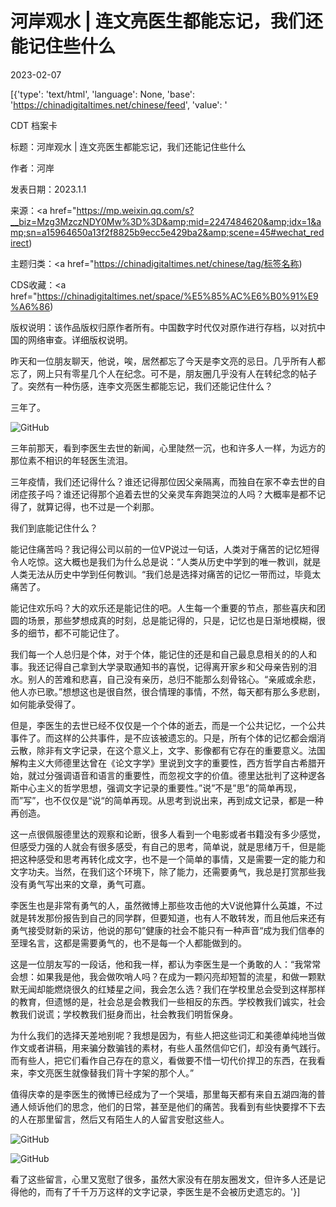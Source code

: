 # 河岸观水 | 连文亮医生都能忘记，我们还能记住些什么

2023-02-07

[{'type': 'text/html', 'language': None, 'base': 'https://chinadigitaltimes.net/chinese/feed', 'value': '

CDT 档案卡

标题：河岸观水 | 连文亮医生都能忘记，我们还能记住些什么

作者：河岸

发表日期：2023.1.1

来源：<a href="https://mp.weixin.qq.com/s?__biz=Mzg3MzczNDY0Mw%3D%3D&amp;mid=2247484620&amp;idx=1&amp;sn=a15964650a13f2f8825b9ecc5e429ba2&amp;scene=45#wechat_redirect)

主题归类：<a href="https://chinadigitaltimes.net/chinese/tag/标签名称)

CDS收藏：<a href="https://chinadigitaltimes.net/space/%E5%85%AC%E6%B0%91%E9%A6%86)

版权说明：该作品版权归原作者所有。中国数字时代仅对原作进行存档，以对抗中国的网络审查。详细版权说明。





昨天和一位朋友聊天，他说，唉，居然都忘了今天是李文亮的忌日。几乎所有人都忘了，网上只有零星几个人在纪念。可不是，朋友圈几乎没有人在转纪念的帖子了。突然有一种伤感，连李文亮医生都能忘记，我们还能记住什么？

三年了。

![GitHub](https://chinadigitaltimes.net/chinese/files/2023/02/post-692749-63e276ca536d3.)

三年前那天，看到李医生去世的新闻，心里陡然一沉，也和许多人一样，为远方的那位素不相识的年轻医生流泪。

三年疫情，我们还记得什么？谁还记得那位因父亲隔离，而独自在家不幸去世的自闭症孩子吗？谁还记得那个追着去世的父亲灵车奔跑哭泣的人吗？大概率是都不记得了，就算记得，也不过是一个刹那。

我们到底能记住什么？

能记住痛苦吗？我记得公司以前的一位VP说过一句话，人类对于痛苦的记忆短得令人吃惊。这大概也是我们为什么总是说：“人类从历史中学到的唯一教训，就是人类无法从历史中学到任何教训。“我们总是选择对痛苦的记忆一带而过，毕竟太痛苦了。

能记住欢乐吗？大的欢乐还是能记住的吧。人生每一个重要的节点，那些喜庆和团圆的场景，那些梦想成真的时刻，总是能记得的，只是，记忆也是日渐地模糊，很多的细节，都不可能记住了。

我们每一个人总归是个体，对于个体，能记住的还是和自己最息息相关的的人和事。我还记得自己拿到大学录取通知书的喜悦，记得离开家乡和父母亲告别的泪水。别人的苦难和悲喜，自己没有亲历，总归不能那么刻骨铭心。“亲戚或余悲，他人亦已歌。”想想这也是很自然，很合情理的事情，不然，每天都有那么多悲剧，如何能承受得了。

但是，李医生的去世已经不仅仅是一个个体的逝去，而是一个公共记忆，一个公共事件了。而这样的公共事件，是不应该被遗忘的。只是，所有个体的记忆都会烟消云散，除非有文字记录，在这个意义上，文字、影像都有它存在的重要意义。法国解构主义大师德里达曾在《论文字学》里说到文字的重要性，西方哲学自古希腊开始，就过分强调语音和语言的重要性，而忽视文字的价值。德里达批判了这种逻各斯中心主义的哲学思想，强调文字记录的重要性。”说”不是”思”的简单再现，而”写”，也不仅仅是“说“的简单再现。从思考到说出来，再到成文记录，都是一种再创造。

这一点很佩服德里达的观察和论断，很多人看到一个电影或者书籍没有多少感觉，但感受力强的人就会有很多感受，有自己的思考，简单说，就是思绪万千，但是能把这种感受和思考再转化成文字，也不是一个简单的事情，又是需要一定的能力和文字功夫。当然，在我们这个环境下，除了能力，还需要勇气，我总是打赏那些我没有勇气写出来的文章，勇气可嘉。

李医生也是非常有勇气的人，虽然微博上那些攻击他的大V说他算什么英雄，不过就是转发那份报告到自己的同学群，但要知道，也有人不敢转发，而且他后来还有勇气接受财新的采访，他说的那句”健康的社会不能只有一种声音“成为我们信奉的至理名言，这都是需要勇气的，也不是每一个人都能做到的。

这是一位朋友写的一段话，他和我一样，都认为李医生是一个勇敢的人：“我常常会想：如果我是他，我会做吹哨人吗？在成为一颗闪亮却短暂的流星，和做一颗默默无闻却能燃烧很久的红矮星之间，我会怎么选？我们在学校里总会受到这样那样的教育，但遗憾的是，社会总是会教我们一些相反的东西。学校教我们诚实，社会教我们说谎；学校教我们挺身而出，社会教我们明哲保身。

为什么我们的选择天差地别呢？我想是因为，有些人把这些词汇和美德单纯地当做作文或者讲稿，用来骗分数骗钱的素材，有些人虽然信仰它们，却没有勇气践行。而有些人，把它们看作自己存在的意义，看做要不惜一切代价捍卫的东西，在我看来，李文亮医生就像替我们背十字架的那个人。”

值得庆幸的是李医生的微博已经成为了一个哭墙，那里每天都有来自五湖四海的普通人倾诉他们的思念，他们的日常，甚至是他们的痛苦。我看到有些快要撑不下去的人在那里留言，然后又有陌生人的人留言安慰这些人。

![GitHub](https://chinadigitaltimes.net/chinese/files/2023/02/post-692749-63e276cd65546.)

![GitHub](https://chinadigitaltimes.net/chinese/files/2023/02/post-692749-63e276cf02498.)

看了这些留言，心里又宽慰了很多，虽然大家没有在朋友圈发文，但许多人还是记得他的，而有了千千万万这样的文字记录，李医生是不会被历史遗忘的。'}]